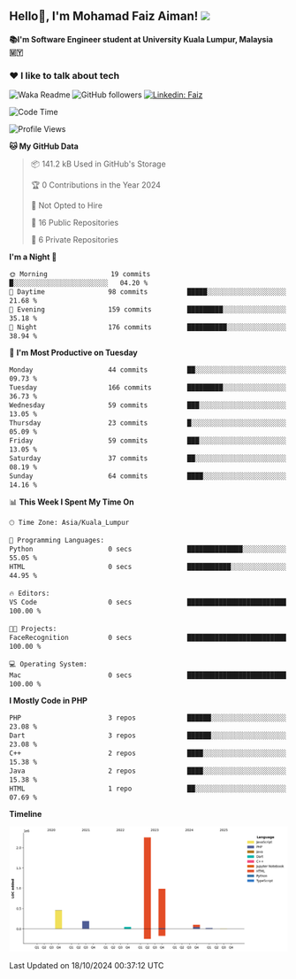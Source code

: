 <h2> Hello👋, I'm Mohamad Faiz Aiman! <img src="https://media.giphy.com/media/12oufCB0MyZ1Go/giphy.gif" width="50"></h2>

#### 📚I'm Software Engineer student at University Kuala Lumpur, Malaysia 🇲🇾
###  ❤️ I like to talk about tech 


![Waka Readme](https://github.com/anmol098/anmol098/workflows/Waka%20Readme/badge.svg)
![GitHub followers](https://img.shields.io/github/followers/faizaiman?label=Follow&style=social)
[![Linkedin: Faiz](https://img.shields.io/badge/-Faiz-blue?style=flat-square&logo=Linkedin&logoColor=white&link=https://www.linkedin.com/in/mohamad-faiz-aiman-623747192/)](https://www.linkedin.com/in/mohamad-faiz-aiman-623747192/)

<!--START_SECTION:waka-->
![Code Time](http://img.shields.io/badge/Code%20Time-220%20hrs%208%20mins-blue)

![Profile Views](http://img.shields.io/badge/Profile%20Views-0-blue)

**🐱 My GitHub Data** 

> 📦 141.2 kB Used in GitHub's Storage 
 > 
> 🏆 0 Contributions in the Year 2024
 > 
> 🚫 Not Opted to Hire
 > 
> 📜 16 Public Repositories 
 > 
> 🔑 6 Private Repositories 
 > 
**I'm a Night 🦉** 

```text
🌞 Morning                19 commits          █░░░░░░░░░░░░░░░░░░░░░░░░   04.20 % 
🌆 Daytime                98 commits          █████░░░░░░░░░░░░░░░░░░░░   21.68 % 
🌃 Evening                159 commits         █████████░░░░░░░░░░░░░░░░   35.18 % 
🌙 Night                  176 commits         ██████████░░░░░░░░░░░░░░░   38.94 % 
```
📅 **I'm Most Productive on Tuesday** 

```text
Monday                   44 commits          ██░░░░░░░░░░░░░░░░░░░░░░░   09.73 % 
Tuesday                  166 commits         █████████░░░░░░░░░░░░░░░░   36.73 % 
Wednesday                59 commits          ███░░░░░░░░░░░░░░░░░░░░░░   13.05 % 
Thursday                 23 commits          █░░░░░░░░░░░░░░░░░░░░░░░░   05.09 % 
Friday                   59 commits          ███░░░░░░░░░░░░░░░░░░░░░░   13.05 % 
Saturday                 37 commits          ██░░░░░░░░░░░░░░░░░░░░░░░   08.19 % 
Sunday                   64 commits          ████░░░░░░░░░░░░░░░░░░░░░   14.16 % 
```


📊 **This Week I Spent My Time On** 

```text
🕑︎ Time Zone: Asia/Kuala_Lumpur

💬 Programming Languages: 
Python                   0 secs              ██████████████░░░░░░░░░░░   55.05 % 
HTML                     0 secs              ███████████░░░░░░░░░░░░░░   44.95 % 

🔥 Editors: 
VS Code                  0 secs              █████████████████████████   100.00 % 

🐱‍💻 Projects: 
FaceRecognition          0 secs              █████████████████████████   100.00 % 

💻 Operating System: 
Mac                      0 secs              █████████████████████████   100.00 % 
```

**I Mostly Code in PHP** 

```text
PHP                      3 repos             ██████░░░░░░░░░░░░░░░░░░░   23.08 % 
Dart                     3 repos             ██████░░░░░░░░░░░░░░░░░░░   23.08 % 
C++                      2 repos             ████░░░░░░░░░░░░░░░░░░░░░   15.38 % 
Java                     2 repos             ████░░░░░░░░░░░░░░░░░░░░░   15.38 % 
HTML                     1 repo              ██░░░░░░░░░░░░░░░░░░░░░░░   07.69 % 
```



**Timeline**

![Lines of Code chart](https://raw.githubusercontent.com/faizaiman/faizaiman/main/assets/bar_graph.png)


 Last Updated on 18/10/2024 00:37:12 UTC
<!--END_SECTION:waka-->
